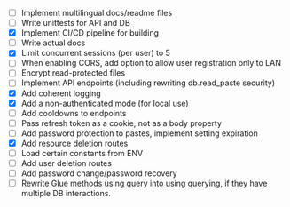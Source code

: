 - [ ] Implement multilingual docs/readme files
- [ ] Write unittests for API and DB
- [x] Implement CI/CD pipeline for building
- [ ] Write actual docs
- [x] Limit concurrent sessions (per user) to 5
- [ ] When enabling CORS, add option to allow user registration only to LAN
- [ ] Encrypt read-protected files
- [ ] Implement API endpoints (including rewriting db.read_paste security)
- [x] Add coherent logging
- [x] Add a non-authenticated mode (for local use)
- [ ] Add cooldowns to endpoints
- [ ] Pass refresh token as a cookie, not as a body property
- [ ] Add password protection to pastes, implement setting expiration
- [x] Add resource deletion routes
- [ ] Load certain constants from ENV
- [ ] Add user deletion routes
- [ ] Add password change/password recovery
- [ ] Rewrite Glue methods using query into using querying, if they have multiple DB interactions.